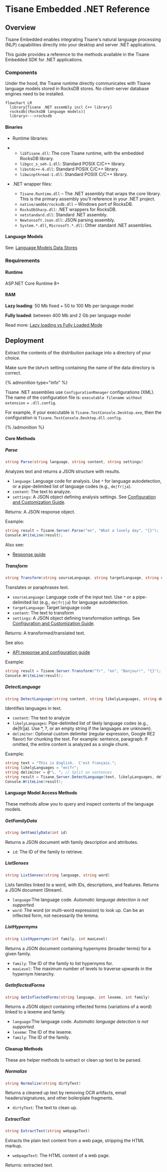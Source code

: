# Tisane Embedded .NET Reference

## Overview

Tisane Embedded enables integrating Tisane's natural language processing (NLP) capabilities directly into your desktop and server .NET applications. 

This guide provides a reference to the methods available in the Tisane Embedded SDK for .NET applications.

### Components

Under the hood, the Tisane runtime directly communicates with Tisane language models stored in RocksDB stores. No client-server database engines need to be installed.

```mermaid
flowchart LR
  library[Tisane .NET assembly incl C++ library]
  rocksdb[(RocksDB language models)]
  library<--->rocksdb
```

#### Binaries

- Runtime libraries:
- 
  - `libTisane.dll`: The core Tisane runtime, with the embedded RocksDB library.
  - `libgcc_s_seh-1.dll`: Standard POSIX C/C++ library.
  - `libstdc++-6.dll`: Standard POSIX C/C++ library.
  - `libwinpthread-1.dll`: Standard POSIX C/C++ library.

- .NET wrapper files:
  - `Tisane.Runtime.dll` – The .NET assembly that wraps the core library.  This is the primary assembly you'll reference in your .NET project.
  - `native/amd64/rocksdb.dll` – Windows port of RocksDB.
  - `RocksDbSharp.dll`: .NET wrappers for RocksDB.
  - `netstandard.dll`: Standard .NET assembly.
  - `Newtonsoft.Json.dll`:  JSON parsing assembly.
  - `System.*.dll`, `Microsoft.*.dll`:  Other standard .NET assemblies.

#### Language Models

See: [Language Models Data Stores](./languagemodels.md) 

### Requirements

#### Runtime

ASP.NET Core Runtime 8+

#### RAM

**Lazy loading**: 50 Mb fixed + 50 to 100 Mb per language model

**Fully loaded**: between 400 Mb and 2 Gb per language model

Read more: [Lazy loading vs Fully Loaded Mode](./lazyloading.md)

## Deployment

Extract the contents of the distribution package into a directory of your choice. 

Make sure the `DbPath` setting containing the name of the data directory is correct. 

{% admonition type="info" %}

Tisane .NET assemblies use `ConfigurationManager` configurations (XML). The name of the configuration file is: `executable filename without extension` + `.dll.config`.

For example, if your executable is `Tisane.TestConsole.Desktop.exe`, then the configuration is `Tisane.TestConsole.Desktop.dll.config`.

{% /admonition %}

#### Core Methods

##### Parse

```c#
string Parse(string language, string content, string settings)
```

Analyzes text and returns a JSON structure with results.

- `language`: Language code for analysis. Use `*` for language autodetection, or a pipe-delimited list of language codes (e.g., `de|fr|ja`).
- `content`: The text to analyze.
- `settings`: A JSON object defining analysis settings. See [Configuration and Customization Guide](/apis/@l10n/vi/tisane-api-configuration.md).

Returns: A JSON response object.

Example:

```c#
string result = Tisane.Server.Parse("en", "What a lovely day", "{}");
Console.WriteLine(result);
```

Also see: 
 
* [Response guide](/apis/@l10n/vi/tisane-api-response-guide.md)

##### Transform

```c#
string Transform(string sourceLanguage, string targetLanguage, string content, string settings)
```

Translates or paraphrases text.

- `sourceLanguage`:  Language code of the input text. Use `*` or a pipe-delimited list (e.g., `de|fr|ja`) for language autodetection.
- `targetLanguage`: Target language code
- `content`: The text to transform
- `settings`: A JSON object defining transformation settings. See [Configuration and Customization Guide](/apis/@l10n/vi/tisane-api-configuration.md).

Returns: A transformed/translated text.

See also: 

- [API response and configuration guide](/apis/@l10n/vi/tisane-api-response-guide.md)

Example:

```c#
string result = Tisane.Server.Transform("fr", "en", "Bonjour!", "{}");
Console.WriteLine(result);
```

##### DetectLanguage

```c#
string DetectLanguage(string content, string likelyLanguages, string delimiter)
```

Identifies languages in text.

- `content`: The text to analyze
- `likelyLanguages`: Pipe-delimited list of likely language codes (e.g., de|fr|ja). Use *, ?, or an empty string if the languages are unknown).
- `delimiter`: Optional custom delimiter (regular expression, Google RE2 flavor) for chunking the text. For example:  sentence, paragraph. If omitted, the entire content is analyzed as a single chunk.

Example:

```c#
string text = "This is English.  C'est français.";
string likelyLanguages = "en|fr";
string delimiter = @"\. "; // Split on sentences
string result = Tisane.Server.DetectLanguage(text, likelyLanguages, delimiter);
Console.WriteLine(result);
```

#### Language Model Access Methods

These methods allow you to query and inspect contents of the language models.

##### GetFamilyData

```c#
string GetFamilyData(int id)
```

Returns a JSON document with family description and attributes.

- `id`: The ID of the family to retrieve.

##### ListSenses

```c#
string ListSenses(string language, string word)
```

Lists families linked to a word, with IDs, descriptions, and features. Returns a JSON document (Stream).

- `language`:The language code. *Automatic language detection is not supported.*
- `word`: The word (or multi-word expression) to look up. Can be an inflected form, not necessarily the lemma.

##### ListHypernyms

```c#
string ListHypernyms(int family, int maxLevel)
```

Returns a JSON document containing hypernyms (broader terms) for a given family.

- `family`: The ID of the family to list hypernyms for.
- `maxLevel`: The maximum number of levels to traverse upwards in the hypernym hierarchy.

##### GetInflectedForms

```c#
string GetInflectedForms(string language, int lexeme, int family)
```

Returns a JSON object containing inflected forms (variations of a word) linked to a lexeme and family.

- `language`:The language code. *Automatic language detection is not supported.*
- `lexeme`: The ID of the lexeme.
- `family`: The ID of the family.

#### Cleanup Methods

These are helper methods to extract or clean up text to be parsed.

##### Normalize

```c#
string Normalize(string dirtyText)
```

Returns a cleaned up text by removing OCR artifacts, email headers/signatures, and other boilerplate fragments.

- `dirtyText`: The text to clean up.

##### ExtractText

```c#
string ExtractText(string webpageText)
```

Extracts the plain text content from a web page, stripping the HTML markup.

- `webpageText`: The HTML content of a web page.

Returns: extracted text.
